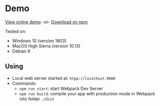 # Demo
[View online demo](https://nguyenkhois.github.io/react-pretence-router-demo/dist/) -or- [Download on npm](https://www.npmjs.com/package/react-pretence-router)

Tested on:
* Windows 10 (version 1803)
* MacOS High Sierra (version 10.13)
* Debian 9

## Using
* Local web server started at: `htpp://localhost:9000`
* Commands:
    * `npm run start`: start Webpack Dev Server
    * `npm run build`: compile your app with production mode in Webpack into folder `./dist`
